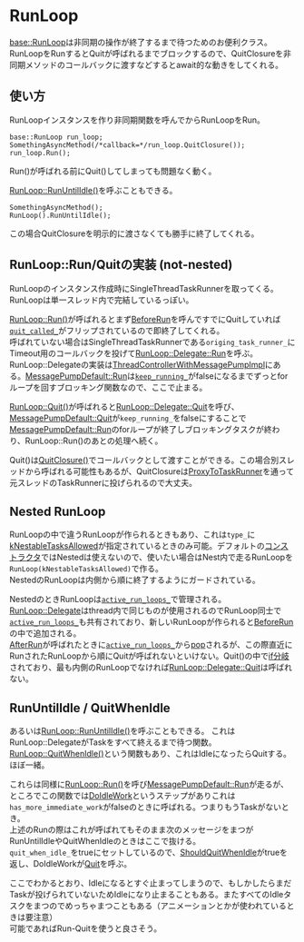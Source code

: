 # RunLoop

[base::RunLoop](https://source.chromium.org/chromium/chromium/src/+/main:base/run_loop.h)は非同期の操作が終了するまで待つためのお便利クラス。  
RunLoopをRunするとQuitが呼ばれるまでブロックするので、QuitClosureを非同期メソッドのコールバックに渡すなどするとawait的な動きをしてくれる。

## 使い方
RunLoopインスタンスを作り非同期関数を呼んでからRunLoopをRun。
```cpp=
base::RunLoop run_loop;
SomethingAsyncMethod(/*callback=*/run_loop.QuitClosure());
run_loop.Run();
```
Run()が呼ばれる前にQuit()してしまっても問題なく動く。

[RunLoop::RunUntilIdle()](https://source.chromium.org/chromium/chromium/src/+/refs/heads/main:base/run_loop.cc;l=139;drc=5992439d25f71ce29efa8db1c699b99e8773d41f)を呼ぶこともできる。
```cpp=
SomethingAsyncMethod();
RunLoop().RunUntilIdle();
```
この場合QuitClosureを明示的に渡さなくても勝手に終了してくれる。

## RunLoop::Run/Quitの実装 (not-nested)
RunLoopのインスタンス作成時にSingleThreadTaskRunnerを取ってくる。  
RunLoopは単一スレッド内で完結しているっぽい。

[RunLoop::Run()](https://source.chromium.org/chromium/chromium/src/+/refs/heads/main:base/run_loop.cc;l=106;drc=960e2d3bc64d51c96c4fcea5bb1430ddab589ba4)が呼ばれるとまず[BeforeRun](https://source.chromium.org/chromium/chromium/src/+/refs/heads/main:base/run_loop.cc;l=316;drc=5992439d25f71ce29efa8db1c699b99e8773d41f)を呼んですでにQuitしていれば[`quit_called_`](https://source.chromium.org/chromium/chromium/src/+/refs/heads/main:base/run_loop.cc;l=330;drc=5992439d25f71ce29efa8db1c699b99e8773d41f)がフリップされているので即終了してくれる。  
呼ばれていない場合はSingleThreadTaskRunnerである`origing_task_runner_`にTimeout用のコールバックを投げて[RunLoop::Delegate::Run](https://source.chromium.org/chromium/chromium/src/+/refs/heads/main:base/run_loop.h;l=204;drc=d80a2f905f8a88e023af6dc3908a27c67de0427a)を呼ぶ。  
RunLoop::Delegateの実装は[ThreadControllerWithMessagePumpImpl](https://source.chromium.org/chromium/chromium/src/+/refs/heads/main:base/task/sequence_manager/thread_controller_with_message_pump_impl.cc;l=621;drc=25f2ea1a864270fef1c96c014f552f1459280ac1)にある。[MessagePumpDefault::Run](https://source.chromium.org/chromium/chromium/src/+/refs/heads/main:base/message_loop/message_pump_default.cc;l=32;drc=25f2ea1a864270fef1c96c014f552f1459280ac1)は[`keep_running_`](https://source.chromium.org/chromium/chromium/src/+/refs/heads/main:base/message_loop/message_pump_default.h;l=34;drc=25f2ea1a864270fef1c96c014f552f1459280ac1)がfalseになるまでずっとforループを回すブロッキング関数なので、ここで止まる。

[RunLoop::Quit()](https://source.chromium.org/chromium/chromium/src/+/refs/heads/main:base/run_loop.cc;l=153;drc=5992439d25f71ce29efa8db1c699b99e8773d41f)が呼ばれると[RunLoop::Delegate::Quit](https://source.chromium.org/chromium/chromium/src/+/refs/heads/main:base/task/sequence_manager/thread_controller_with_message_pump_impl.cc;l=680;drc=25f2ea1a864270fef1c96c014f552f1459280ac1)を呼び、[MessagePumpDefault::Quit](https://source.chromium.org/chromium/chromium/src/+/refs/heads/main:base/message_loop/message_pump_default.cc;l=65;drc=25f2ea1a864270fef1c96c014f552f1459280ac1)が`keep_running_`をfalseにすることで[MessagePumpDefault::Run](https://source.chromium.org/chromium/chromium/src/+/refs/heads/main:base/message_loop/message_pump_default.cc;l=32;drc=25f2ea1a864270fef1c96c014f552f1459280ac1)のforループが終了しブロッキングタスクが終わり、RunLoop::Run()のあとの処理へ続く。

Quit()は[QuitClosure()](https://source.chromium.org/chromium/chromium/src/+/refs/heads/main:base/run_loop.cc;l=199;drc=25f2ea1a864270fef1c96c014f552f1459280ac1)でコールバックとして渡すことができる。この場合別スレッドから呼ばれる可能性もあるが、QuitClosureは[ProxyToTaskRunner](https://source.chromium.org/chromium/chromium/src/+/refs/heads/main:base/run_loop.cc;l=28;drc=25f2ea1a864270fef1c96c014f552f1459280ac1)を通って元スレッドのTaskRunnerに投げられるので大丈夫。

## Nested RunLoop
RunLoopの中で違うRunLoopが作られるときもあり、これは`type_`に[kNestableTasksAllowed](https://source.chromium.org/chromium/chromium/src/+/refs/heads/main:base/run_loop.h;l=77;drc=25f2ea1a864270fef1c96c014f552f1459280ac1)が指定されているときのみ可能。デフォルトの[コンストラクタ](https://source.chromium.org/chromium/chromium/src/+/refs/heads/main:base/run_loop.h;l=80;drc=25f2ea1a864270fef1c96c014f552f1459280ac1)ではNestedは使えないので、使いたい場合はNest内で走るRunLoopを`RunLoop(kNestableTasksAllowed)`で作る。  
NestedのRunLoopは内側から順に終了するようにガードされている。

NestedのときRunLoopは[`active_run_loops_`](https://source.chromium.org/chromium/chromium/src/+/refs/heads/main:base/run_loop.h;l=234;drc=25f2ea1a864270fef1c96c014f552f1459280ac1)で管理される。  
[RunLoop::Delegate](https://source.chromium.org/chromium/chromium/src/+/main:base/run_loop.cc;l=22;drc=960e2d3bc64d51c96c4fcea5bb1430ddab589ba4)はthread内で同じものが使用されるのでRunLoop同士で[`active_run_loops_`](https://source.chromium.org/chromium/chromium/src/+/refs/heads/main:base/run_loop.h;l=234;drc=25f2ea1a864270fef1c96c014f552f1459280ac1)も共有されており、新しいRunLoopが作られると[BeforeRun](https://source.chromium.org/chromium/chromium/src/+/refs/heads/main:base/run_loop.cc;l=316;drc=5992439d25f71ce29efa8db1c699b99e8773d41f)の中で追加される。  
[AfterRun](https://source.chromium.org/chromium/chromium/src/+/main:base/run_loop.cc;l=352;drc=960e2d3bc64d51c96c4fcea5bb1430ddab589ba4)が呼ばれたときに[`active_run_loops_`](https://source.chromium.org/chromium/chromium/src/+/refs/heads/main:base/run_loop.h;l=234;drc=25f2ea1a864270fef1c96c014f552f1459280ac1)から[pop](https://source.chromium.org/chromium/chromium/src/+/main:base/run_loop.cc;l=362;drc=960e2d3bc64d51c96c4fcea5bb1430ddab589ba4)されるが、この際直近にRunされたRunLoopから順にQuitが呼ばれないといけない。Quit()の中で[if分岐](https://source.chromium.org/chromium/chromium/src/+/main:base/run_loop.cc;l=172;drc=960e2d3bc64d51c96c4fcea5bb1430ddab589ba4)されており、最も内側のRunLoopでなければ[RunLoop::Delegate::Quit](https://source.chromium.org/chromium/chromium/src/+/refs/heads/main:base/task/sequence_manager/thread_controller_with_message_pump_impl.cc;l=680;drc=25f2ea1a864270fef1c96c014f552f1459280ac1)は呼ばれない。


## RunUntilIdle / QuitWhenIdle
あるいは[RunLoop::RunUntilIdle()](https://source.chromium.org/chromium/chromium/src/+/refs/heads/main:base/run_loop.cc;l=139;drc=5992439d25f71ce29efa8db1c699b99e8773d41f)を呼ぶこともできる。  これはRunLoop::DelegateがTaskをすべて終えるまで待つ関数。  
[RunLoop::QuitWhenIdle()](https://source.chromium.org/chromium/chromium/src/+/main:base/run_loop.cc;l=178;drc=960e2d3bc64d51c96c4fcea5bb1430ddab589ba4)という関数もあり、これはIdleになったらQuitする。ほぼ一緒。

これらは同様に[RunLoop::Run()](https://source.chromium.org/chromium/chromium/src/+/refs/heads/main:base/run_loop.cc;l=106;drc=960e2d3bc64d51c96c4fcea5bb1430ddab589ba4)を呼び[MessagePumpDefault::Run](https://source.chromium.org/chromium/chromium/src/+/refs/heads/main:base/message_loop/message_pump_default.cc;l=32;drc=25f2ea1a864270fef1c96c014f552f1459280ac1)が走るが、ところでこの関数では[DoIdleWork](https://source.chromium.org/chromium/chromium/src/+/refs/heads/main:base/task/sequence_manager/thread_controller_with_message_pump_impl.cc;l=544;drc=25f2ea1a864270fef1c96c014f552f1459280ac1)というステップがありこれは`has_more_immediate_work`がfalseのときに呼ばれる。つまりもうTaskがないとき。  
上述のRunの際はこれが呼ばれてもそのまま次のメッセージをまつがRunUntilIdleやQuitWhenIdleのときはここで抜ける。  
`quit_when_idle_`をtrueにセットしているので、[ShouldQuitWhenIdle](https://source.chromium.org/chromium/chromium/src/+/refs/heads/main:base/run_loop.cc;l=66;drc=25f2ea1a864270fef1c96c014f552f1459280ac1)がtrueを返し、DoIdleWorkが[Quit](https://source.chromium.org/chromium/chromium/src/+/refs/heads/main:base/task/sequence_manager/thread_controller_with_message_pump_impl.cc;l=611;drc=25f2ea1a864270fef1c96c014f552f1459280ac1)を呼ぶ。

ここでわかるとおり、Idleになるとすぐ止まってしまうので、もしかしたらまだTaskが投げられていないためIdleになり止まることもある。またすべてのIdleタスクをまつのでめっちゃまつこともある（アニメーションとかが使われているときは要注意）  
可能であればRun-Quitを使うと良さそう。
